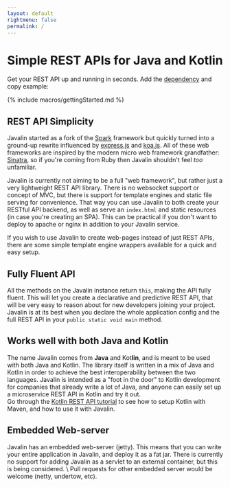 ```yaml
---
layout: default
rightmenu: false
permalink: /
---
```


<h1 class="no-margin-top">Simple REST APIs for Java and Kotlin</h1>

Get your REST API up and running in seconds.
Add the [dependency](/download) and copy example:

{% include macros/gettingStarted.md %}

## REST API Simplicity
Javalin started as a fork of the [Spark](http://sparkjava.com) framework but quickly
turned into a ground-up rewrite influenced by [express.js](https://expressjs.com/) and [koa.js](http://koajs.com/).
All of these web frameworks are inspired by the modern micro web framework
grandfather: [Sinatra](http://www.sinatrarb.com/), so if you're coming from Ruby then
Javalin shouldn't feel *too* unfamiliar.

Javalin is currently not aiming to be a full "web framework", but rather
just a very lightweight REST API library. There is no websocket support or concept of MVC,
but there is support for template engines and static file serving for convenience.
That way you can use Javalin to both create your RESTful API backend, as well as serve
an `index.html` and static resources (in case you're creating an SPA). This can be practical
if you don't want to deploy to apache or nginx in addition to your Javalin service.

If you wish to use Javalin to create web-pages instead of just REST APIs,
there are some simple template engine wrappers available for a quick and easy setup.

## Fully Fluent API
All the methods on the Javalin instance return `this`, making the API fully fluent. 
This will let you create a declarative and predictive REST API, 
that will be very easy to reason about for new developers joining your project. Javalin
is at its best when you declare the whole application config and the full REST API
in your `public static void main` method.

## Works well with both Java and Kotlin
The name Javalin comes from <b>Java</b> and Kot<b>lin</b>, and is meant 
to be used with both Java and Kotlin. The library itself is written in a mix of
Java and Kotlin in order to achieve the best interoperability between the two languages.
Javalin is intended as a "foot in the door" to Kotlin development for companies
that already write a lot of Java, and anyone can easily set up a microservice REST API in
Kotlin and try it out.  
Go through the [Kotlin REST API tutorial](/tutorials/simple-kotlin-example)
to see how to setup Kotlin with Maven, and how to use it with Javalin.

## Embedded Web-server
Javalin has an embedded web-server (jetty). This means that you can write your entire
application in Javalin, and deploy it as a fat jar. There is currently no support 
for adding Javalin as a servlet to an external container, but this is being considered. \\
Pull requests for other embedded server would be welcome (netty, undertow, etc).
